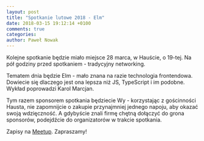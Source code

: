 ```yaml
---
layout: post
title: "Spotkanie lutowe 2018 - Elm"
date: 2018-03-15 19:12:14 +0100
comments: true
categories: 
author: Paweł Nowak
---
```


Kolejne spotkanie będzie miało miejsce 28 marca, w Hauście, o 19-tej. Na pół godziny przed spotkaniem - tradycyjny networking.

Tematem dnia będzie Elm - mało znana na razie technologia frontendowa. Dowiecie się dlaczego jest ona lepsza niż JS, TypeScript i im podobne.
Wykład poprowadzi Karol Marcjan.

Tym razem sponsorem spotkania będziecie Wy - korzystając z gościnności Hausta, nie zapomnijcie o zakupie przynajmniej jednego napoju,
aby okazać swoją wdzięczność. A gdybyście znali firmę chętną dołączyć do grona sponsorów, podejdźcie do organizatorów w trakcie spotkania.

Zapisy na <a href="https://www.meetup.com/Zielona-Gora-JUG/events/248678434/" target="_blank">Meetup</a>. Zapraszamy!
